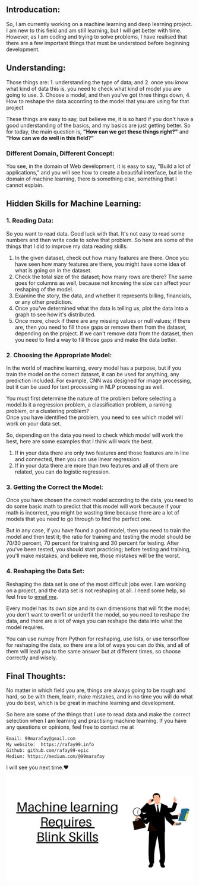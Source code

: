 ## Introducation: 
So, I am currently working on a machine learning and deep learning project. I am new to this field and am still learning, but I will get better with time. However, as I am coding and trying to solve problems, I have realised that there are a few important things that must be understood before beginning development. 

## Understanding:
Those things are: 1. understanding the type of data; and 2. once you know what kind of data this is, you need to check what kind of model you are going to use. 3. Choose a model, and then you've got three things down, 4. How to reshape the data according to the model that you are using for that project

These things are easy to say, but believe me, it is so hard if you don't have a good understanding of the basics, and my basics are just getting better. So for today, the main question is, **"How can we get these things right?"** and **"How can we do well in this field?"**

### Different Domain, Different Concept:
You see, in the domain of Web development, it is easy to say, "Build a lot of applications," and you will see how to create a beautiful interface, but in the domain of machine learning, there is something else, something that I cannot explain.

## Hidden Skills for Machine Learning:
### 1. Reading Data: 
So you want to read data. Good luck with that. It's not easy to read some numbers and then write code to solve that problem. So here are some of the things that I did to improve my data reading skills.  

1. In the given dataset, check out how many features are there. Once you have seen how many features are there, you might have some idea of what is going on in the dataset.  
2. Check the total size of the dataset; how many rows are there? The same goes for columns as well, because not knowing the size can affect your reshaping of the model.  
3. Examine the story, the data, and whether it represents billing, financials, or any other prediction.  
4. Once you've determined what the data is telling us, plot the data into a graph to see how it's distributed.  
5. Once more, check if there are any missing values or null values; if there are, then you need to fill those gaps or remove them from the dataset, depending on the project. If we can't remove data from the dataset, then you need to find a way to fill those gaps and make the data better.

### 2. Choosing the Appropriate Model:
In the world of machine learning, every model has a purpose, but if you train the model on the correct dataset, it can be used for anything, any prediction included. For example, CNN was designed for image processing, but it can be used for text processing in NLP processing as well.  

You must first determine the nature of the problem before selecting a model.Is it a regression problem, a classification problem, a ranking problem, or a clustering problem?  
Once you have identified the problem, you need to see which model will work on your data set.  

So, depending on the data you need to check which model will work the best, here are some examples that I think will work the best.  
1. If in your data there are only two features and those features are in line and connected, then you can use linear regression.  
2. If in your data there are more than two features and all of them are related, you can do logistic regression.

### 3. Getting the Correct the Model:
Once you have chosen the correct model according to the data, you need to do some basic math to predict that this model will work because if your math is incorrect, you might be wasting time because there are a lot of models that you need to go through to find the perfect one.  

But in any case, if you have found a good model, then you need to train the model and then test it; the ratio for training and testing the model should be 70/30 percent, 70 percent for training and 30 percent for testing. After you've been tested, you should start practicing; before testing and training, you'll make mistakes, and believe me, those mistakes will be the worst.

### 4. Reshaping the Data Set: 
Reshaping the data set is one of the most difficult jobs ever. I am working on a project, and the data set is not reshaping at all. I need some help, so feel free to [email me](mailto:99marafay@gmail.com).  

Every model has its own size and its own dimensions that will fit the model; you don't want to overfit or underfit the model, so you need to reshape the data, and there are a lot of ways you can reshape the data into what the model requires.

You can use numpy from Python for reshaping, use lists, or use tensorflow for reshaping the data, so there are a lot of ways you can do this, and all of them will lead you to the same answer but at different times, so choose correctly and wisely.

## Final Thoughts:
No matter in which field you are, things are always going to be rough and hard, so be with them, learn, make mistakes, and in no time you will do what you do best, which is be great in machine learning and development.

So here are some of the things that I use to read data and make the correct selection when I am learning and practising machine learning. If you have any questions or opinions, feel free to contact me at

	Email: 99marafay@gmail.com
    My website:  https://rafay99.info
    Github: github.com/rafay99-epic
    Medium: https://medium.com/@99marafay

I will see you next time.❤️

![image](Machine-learning-Requires-Blink-Skills.jpg)